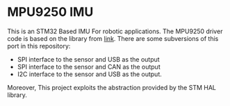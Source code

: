 # MPU9250 IMU
This is an STM32 Based IMU For robotic applications. The MPU9250 driver code is based on the library from <a href="https://github.com/bolderflight/MPU9250/" target="_blank">link</a>. There are some subversions of this port in this repository:
- SPI interface to the sensor and USB as the output
- SPI interface to the sensor and CAN as the output
- I2C interface to the sensor and USB as the output.

Moreover, This project exploits the abstraction provided by the STM HAL library.

